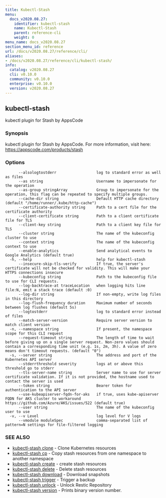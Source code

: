 ```yaml
---
title: Kubectl-Stash
menu:
  docs_v2020.08.27:
    identifier: kubectl-stash
    name: Kubectl-Stash
    parent: reference-cli
    weight: 0
menu_name: docs_v2020.08.27
section_menu_id: reference
url: /docs/v2020.08.27/reference/cli/
aliases:
- /docs/v2020.08.27/reference/cli/kubectl-stash/
info:
  catalog: v2020.08.27
  cli: v0.10.0
  community: v0.10.0
  enterprise: v0.10.0
  version: v2020.08.27
---
```


## kubectl-stash

kubectl plugin for Stash by AppsCode

### Synopsis

kubectl plugin for Stash by AppsCode. For more information, visit here: https://appscode.com/products/stash

### Options

```
      --alsologtostderr                  log to standard error as well as files
      --as string                        Username to impersonate for the operation
      --as-group stringArray             Group to impersonate for the operation, this flag can be repeated to specify multiple groups.
      --cache-dir string                 Default HTTP cache directory (default "/home/runner/.kube/http-cache")
      --certificate-authority string     Path to a cert file for the certificate authority
      --client-certificate string        Path to a client certificate file for TLS
      --client-key string                Path to a client key file for TLS
      --cluster string                   The name of the kubeconfig cluster to use
      --context string                   The name of the kubeconfig context to use
      --enable-analytics                 Send analytical events to Google Analytics (default true)
  -h, --help                             help for kubectl-stash
      --insecure-skip-tls-verify         If true, the server's certificate will not be checked for validity. This will make your HTTPS connections insecure
      --kubeconfig string                Path to the kubeconfig file to use for CLI requests.
      --log-backtrace-at traceLocation   when logging hits line file:N, emit a stack trace (default :0)
      --log-dir string                   If non-empty, write log files in this directory
      --log-flush-frequency duration     Maximum number of seconds between log flushes (default 5s)
      --logtostderr                      log to standard error instead of files
      --match-server-version             Require server version to match client version
  -n, --namespace string                 If present, the namespace scope for this CLI request
      --request-timeout string           The length of time to wait before giving up on a single server request. Non-zero values should contain a corresponding time unit (e.g. 1s, 2m, 3h). A value of zero means don't timeout requests. (default "0")
  -s, --server string                    The address and port of the Kubernetes API server
      --stderrthreshold severity         logs at or above this threshold go to stderr
      --tls-server-name string           Server name to use for server certificate validation. If it is not provided, the hostname used to contact the server is used
      --token string                     Bearer token for authentication to the API server
      --use-kubeapiserver-fqdn-for-aks   if true, uses kube-apiserver FQDN for AKS cluster to workaround https://github.com/Azure/AKS/issues/522 (default true)
      --user string                      The name of the kubeconfig user to use
  -v, --v Level                          log level for V logs
      --vmodule moduleSpec               comma-separated list of pattern=N settings for file-filtered logging
```

### SEE ALSO

* [kubectl-stash clone](/docs/v2020.08.27/reference/cli/kubectl-stash_clone)	 - Clone Kubernetes resources
* [kubectl-stash cp](/docs/v2020.08.27/reference/cli/kubectl-stash_cp)	 - Copy stash resources from one namespace to another namespace
* [kubectl-stash create](/docs/v2020.08.27/reference/cli/kubectl-stash_create)	 - create stash resources
* [kubectl-stash delete](/docs/v2020.08.27/reference/cli/kubectl-stash_delete)	 - Delete stash resources
* [kubectl-stash download](/docs/v2020.08.27/reference/cli/kubectl-stash_download)	 - Download snapshots
* [kubectl-stash trigger](/docs/v2020.08.27/reference/cli/kubectl-stash_trigger)	 - Trigger a backup
* [kubectl-stash unlock](/docs/v2020.08.27/reference/cli/kubectl-stash_unlock)	 - Unlock Restic Repository
* [kubectl-stash version](/docs/v2020.08.27/reference/cli/kubectl-stash_version)	 - Prints binary version number.

